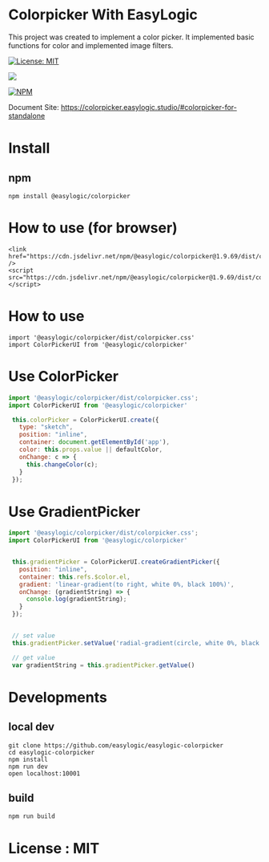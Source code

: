 # Colorpicker With EasyLogic


This project was created to implement a color picker. It implemented basic functions for color and implemented image filters.

[![License: MIT](https://img.shields.io/badge/License-MIT-yellow.svg)](https://opensource.org/licenses/MIT)

[![](https://data.jsdelivr.com/v1/package/npm/easylogic-colorpicker/badge)](https://www.jsdelivr.com/package/npm/easylogic-colorpicker)

[![NPM](https://nodei.co/npm/@easylogic/colorpicker.png)](https://npmjs.org/package/@easylogic/colorpicker)

Document Site: https://colorpicker.easylogic.studio/#colorpicker-for-standalone


# Install 

## npm 

```npm
npm install @easylogic/colorpicker
```

   
# How to use (for  browser) 

```
<link href="https://cdn.jsdelivr.net/npm/@easylogic/colorpicker@1.9.69/dist/colorpicker.css" />
<script src="https://cdn.jsdelivr.net/npm/@easylogic/colorpicker@1.9.69/dist/colorpicker.min.js"></script>
```

# How to use 
 
```
import '@easylogic/colorpicker/dist/colorpicker.css'
import ColorPickerUI from '@easylogic/colorpicker' 
```


# Use ColorPicker 

```js
import '@easylogic/colorpicker/dist/colorpicker.css';
import ColorPickerUI from '@easylogic/colorpicker'

 this.colorPicker = ColorPickerUI.create({
   type: "sketch",
   position: "inline",
   container: document.getElementById('app'),
   color: this.props.value || defaultColor,
   onChange: c => {
     this.changeColor(c);
   }
 });

```

# Use GradientPicker 

```js
import '@easylogic/colorpicker/dist/colorpicker.css';
import ColorPickerUI from '@easylogic/colorpicker'


 this.gradientPicker = ColorPickerUI.createGradientPicker({
   position: "inline",
   container: this.refs.$color.el,
   gradient: 'linear-gradient(to right, white 0%, black 100%)',
   onChange: (gradientString) => {
     console.log(gradientString);
   }
 });


 // set value 
 this.gradientPicker.setValue('radial-gradient(circle, white 0%, black 100%'));

 // get value
 var gradientString = this.gradientPicker.getValue()

```


# Developments 

## local dev 

```
git clone https://github.com/easylogic/easylogic-colorpicker
cd easylogic-colorpicker
npm install 
npm run dev 
open localhost:10001 
```

## build 

```
npm run build 
```

# License : MIT 
